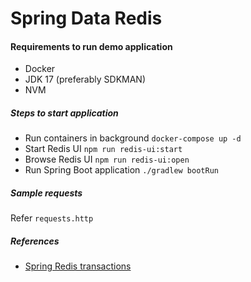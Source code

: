 # Spring Data Redis

#### Requirements to run demo application
* Docker
* JDK 17 (preferably SDKMAN)
* NVM

##### Steps to start application
* Run containers in background `docker-compose up -d`
* Start Redis UI `npm run redis-ui:start`
* Browse Redis UI `npm run redis-ui:open`
* Run Spring Boot application `./gradlew bootRun`

##### Sample requests
Refer `requests.http`


##### References
* [Spring Redis transactions](https://github.com/spring-projects/spring-data-redis/blob/main/src/main/asciidoc/reference/redis-transactions.adoc)
